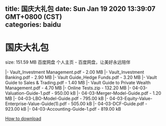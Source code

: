 
title: 国庆大礼包
date: Sun Jan 19 2020 13:39:07 GMT+0800 (CST)    
categories: baidu
---

# 国庆大礼包
size: 151.59 MB
 百度网盘 个人主页 - 百度网盘，让美好永远陪伴
 
|- Vault_Investment Management.pdf - 2.00 MB
|- Vault_Investment Banking.pdf - 2.90 MB
|- Vault Guide_Hedge Funds.pdf - 3.20 MB
|- Vault Guide to Sales & Trading.pdf - 1.40 MB
|- Vault Guide to Private Wealth Management.pdf - 4.70 MB
|- Online Tests.zip - 132.20 MB
|- 04-03-Valuation-Guide-1.pdf - 950.00 kB
|- 04-03-Merger-Model-Guide.pdf - 1.20 MB
|- 04-03-LBO-Model-Guide.pdf - 795.00 kB
|- 04-03-Equity-Value-Enterprise-Value-Guide(1).pdf - 505.00 kB
|- 04-03-DCF-Guide.pdf - 923.00 kB
|- 04-03-Accounting-Guide-1.pdf - 819.00 kB

[How to download](https://bpcam.bemobtrk.com/go/2ceec3aa-1ca2-46d6-b9ff-aaa5c184517c?jno=2938)